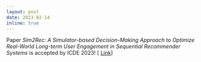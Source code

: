 ```yaml
---
layout: post
date: 2023-02-14
inline: true
---
```

Paper *Sim2Rec: A Simulator-based Decision-Making Approach to Optimize Real-World Long-term User Engagement in Sequential Recommender Systems* is accepted by ICDE 2023! [ [Link](https://www.researchgate.net/publication/362761131_Sim2Rec_A_Simulator-based_Decision-making_Approach_to_Optimize_Real-World_Long-term_User_Engagement_in_Sequential_Recommender_Systems)]
